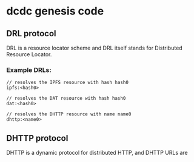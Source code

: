 # dcdc genesis code

## DRL protocol

DRL is a resource locator scheme and DRL itself stands for Distributed Resource Locator.

### Example DRLs:

```
// resolves the IPFS resource with hash hash0
ipfs:<hash0>
```

```
// resolves the DAT resource with hash hash0
dat:<hash0>
```

```
// resolves the DHTTP resource with name name0
dhttp:<name0>
```

## DHTTP protocol

DHTTP is a dynamic protocol for distributed HTTP, and DHTTP URLs are 